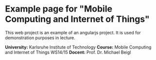 # Example page for "Mobile Computing and Internet of Things"

This web project is an example of an angularjs project. It is used for demonstration purposes in lecture.

**University:** Karlsruhe Institute of Technology
**Course:** Mobile Computing and Internet of Things WS14/15
**Docent:** Prof. Dr. Michael Beigl